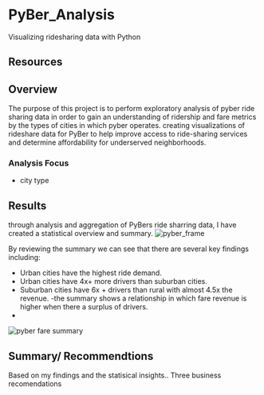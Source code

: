 # PyBer_Analysis
Visualizing ridesharing data with Python 
## Resources 


## Overview 
The purpose of this project is to perform exploratory analysis of pyber ride sharing data in order to gain an understanding of ridership and fare metrics by the types of cities in which pyber operates.
creating visualizations of rideshare data for PyBer to help improve access to ride-sharing services and determine affordability for underserved neighborhoods.

### Analysis Focus 
- city type 

## Results 
through analysis and aggregation of PyBers ride sharring data, I have created a statistical overview and summary.
![pyber_frame](https://github.com/DonnieData/PyBer_Analysis/blob/main/analysis/pyber_summary_frame.png)

By reviewing the summary we can see that there are several key findings including: 
- Urban cities have the highest ride demand.
- Urban cities have 4x+ more drivers than suburban cities.
- Suburban cities have 6x + drivers than rural with almost 4.5x the revenue.
-the summary shows a relationship in which fare revenue is higher when there a surplus of drivers.
-



![pyber fare summary](https://github.com/DonnieData/PyBer_Analysis/blob/main/analysis/Pyber_fare_summary.png)


## Summary/ Recommendtions 

Based on my findings and the statisical insights.. 
Three business recomendations 

